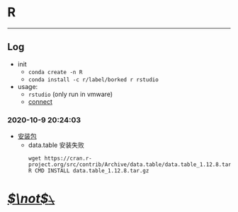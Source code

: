 <!--
 * @Date: 2020-10-05 15:43:27
 * @LastEditors: Hwrn
 * @LastEditTime: 2020-10-09 20:26:14
 * @FilePath: /HScripts/R/README.md
 * @Description:
-->
R
===

---
## Log
- init
    - `conda create -n R`
    - `conda install -c r/label/borked r rstudio`
- usage:
    - `rstudio` (only run in vmware)
    - [connect](tmp.r)

### 2020-10-9 20:24:03
- [安装包](课程:基于R语言的统计可视化.r)
    - data.table 安装失败
        ```
        wget https://cran.r-project.org/src/contrib/Archive/data.table/data.table_1.12.8.tar.gz
        R CMD INSTALL data.table_1.12.8.tar.gz
        ```

# [***$\not$<!-- @Hwrn -->*~~`\`~~**](../README.md)
